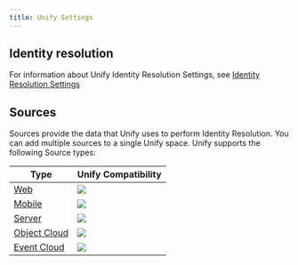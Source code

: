 ```yaml
---
title: Unify Settings
---
```


## Identity resolution

For information about Unify Identity Resolution Settings, see [Identity Resolution Settings](/docs/unify/identity-resolution/identity-resolution-settings/)

## Sources

Sources provide the data that Unify uses to perform Identity Resolution. You can add multiple sources to a single Unify space. Unify supports the following Source types:

| Type                                                             | Unify Compatibility            |
| ---------------------------------------------------------------- | --------------------------------- |
| [Web](/docs/connections/sources/#website-libraries)              | ![](/docs/images/supported.svg)   |
| [Mobile](/docs/connections/sources/#mobile)                      | ![](/docs/images/supported.svg)   |
| [Server](/docs/connections/sources/#server)                      | ![](/docs/images/supported.svg)   |
| [Object Cloud ](/docs/connections/sources/#object-cloud-sources) | ![](/docs/images/unsupported.svg) |
| [Event Cloud](/docs/connections/sources/#event-cloud-sources)    | ![](/docs/images/supported.svg)   |
